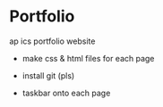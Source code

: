 # Portfolio
ap ics portfolio website

- make css & html files for each page

- install git (pls)

- taskbar onto each page


